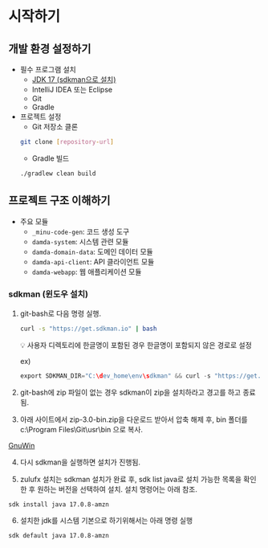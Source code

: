 # 시작하기

## 개발 환경 설정하기
- 필수 프로그램 설치
    - [JDK 17 (sdkman으로 설치)](#sdkman)
    - IntelliJ IDEA 또는 Eclipse
    - Git
    - Gradle
- 프로젝트 설정
    - Git 저장소 클론
  ```bash
  git clone [repository-url]
  ```
    - Gradle 빌드
  ```bash
  ./gradlew clean build
  ```

## 프로젝트 구조 이해하기
- 주요 모듈
    - `_minu-code-gen`: 코드 생성 도구
    - `damda-system`: 시스템 관련 모듈
    - `damda-domain-data`: 도메인 데이터 모듈
    - `damda-api-client`: API 클라이언트 모듈
    - `damda-webapp`: 웹 애플리케이션 모듈  

### sdkman (윈도우 설치)

1. git-bash로 다음 명령 실행.

    ```bash
    curl -s "https://get.sdkman.io" | bash
    ```

   💡 사용자 디렉토리에 한글명이 포함된 경우 한글명이 포함되지 않은 경로로 설정

   ex)

    ```java
    export SDKMAN_DIR="C:\dev_home\env\sdkman" && curl -s "https://get.sdkman.io" | bash
    ```

2. git-bash에 zip 파일이 없는 경우 sdkman이 zip을 설치하라고 경고를 하고 종료됨.

3. 아래 사이트에서 zip-3.0-bin.zip을 다운로드 받아서 압축 해제 후, bin 폴더를 c:\Program Files\Git\usr\bin 으로 복사.

[GnuWin](https://sourceforge.net/projects/gnuwin32/files/zip/3.0/zip-3.0-bin.zip/download)

4. 다시 sdkman을 실행하면 설치가 진행됨.

5. zulufx 설치는 sdkman 설치가 완료 후, sdk list java로 설치 가능한 목록을 확인한 후 원하는 버전을 선택하여 설치. 설치 명령어는 아래 참조.

```bash
sdk install java 17.0.8-amzn
```

6. 설치한 jdk를 시스템 기본으로 하기위해서는 아래 명령 실행

```bash
sdk default java 17.0.8-amzn
```